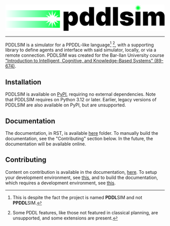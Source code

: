 <div align=center>
    <img alt="PDDLSIM logo" src="./docs/_static/pddlsim-light.svg"/>
    <hr/>
</div>

PDDLSIM is a simulator for a PPDDL-like language[^1] [^2], with a supporting library to define agents and interface with said simulator, locally, or via a remote connection. PDDLSIM was created for the Bar-Ilan University course ["Introduction to Intelligent, Cognitive, and Knowledge-Based Systems" (89-674)](https://u.cs.biu.ac.il/~kaminkg/teach/current/intsys/).

## Installation

PDDLSIM is available on [PyPI](https://pypi.org/project/pddlsim/), requiring no external dependencies. Note that PDDLSIM requires on Python 3.12 or later. Earlier, legacy versions of PDDLSIM are also available on PyPI, but are unsupported.

## Documentation

The documentation, in RST, is available [here](./docs/) folder. To manually build the documentation, see the "Contributing" section below. In the future, the documentation will be available online.

## Contributing

Content on contribution is available in the documentation, [here](./docs/contributor_guide/). To setup your development environment, see [this](./docs/contributor_guide/setup.rst), and to build the documentation, which requires a development environment, see [this](./docs/contributor_guide/docs.rst).


[^1]: This is despite the fact the project is named **PDDL**SIM and not **PPDDL**SIM.
[^2]: Some PDDL features, like those not featured in classical planning, are unsupported, and some extensions are present.
